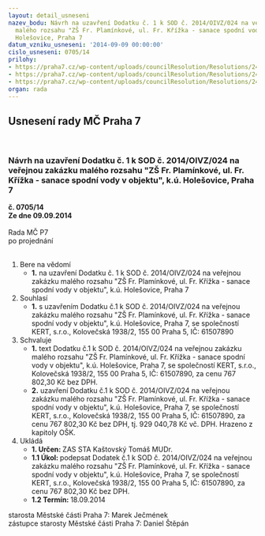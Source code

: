 ```yaml
---
layout: detail_usneseni
nazev_bodu: Návrh na uzavření Dodatku č. 1 k SOD č. 2014/OIVZ/024 na veřejnou zakázku
  malého rozsahu "ZŠ Fr. Plamínkové, ul. Fr. Křížka - sanace spodní vody v objektu",  k.ú.
  Holešovice, Praha 7
datum_vzniku_usneseni: '2014-09-09 00:00:00'
cislo_usneseni: 0705/14
prilohy:
- https://praha7.cz/wp-content/uploads/councilResolution/Resolutions/24676/42-14-1._dodatek_%c4%8d.1_-_op.doc
- https://praha7.cz/wp-content/uploads/councilResolution/Resolutions/24676/42-14-2._zm%c4%9bnov%c3%bd_list.pdf
- https://praha7.cz/wp-content/uploads/councilResolution/Resolutions/24676/42-14-3._obchodn%c3%ad_rejst%c5%99%c3%adk.pdf
organ: rada
---
```

<div id="ucUsn_pList" class="usn">
	<span><h2>Usnesení rady MČ Praha 7 </h2>
<br></span><div class="standBody">
<span><h3>Návrh na uzavření Dodatku č. 1 k SOD č. 2014/OIVZ/024 na veřejnou zakázku malého rozsahu "ZŠ Fr. Plamínkové, ul. Fr. Křížka - sanace spodní vody v objektu",  k.ú. Holešovice, Praha 7</h3></span><div class="center">
		<strong>č. 0705/14</strong><br>
	</div>
<div class="center">
		<strong>Ze dne 09.09.2014</strong><br><br>
	</div>Rada MČ P7<br> po projednání<br><br><ol>
<li>Bere na vědomí<ul><li>
<strong>1.</strong> na uzavření Dodatku č. 1 k SOD č. 2014/OIVZ/024 na veřejnou zakázku malého rozsahu "ZŠ Fr. Plamínkové, ul. Fr. Křížka - sanace spodní vody v objektu",  k.ú. Holešovice, Praha 7</li></ul>
</li>
<li>Souhlasí<ul><li>
<strong>1.</strong> s uzavřením Dodatku č.1 k SOD č. 2014/OIVZ/024 na veřejnou zakázku malého rozsahu "ZŠ Fr. Plamínkové, ul. Fr. Křížka - sanace spodní vody v objektu", k.ú. Holešovice, Praha 7, se společností KERT, s.r.o., Kolovečská 1938/2, 155 00 Praha 5, IČ: 61507890</li></ul>
</li>
<li>Schvaluje<ul>
<li>
<strong>1.</strong> text Dodatku č.1 k SOD č. 2014/OIVZ/024 na veřejnou zakázku malého rozsahu "ZŠ Fr. Plamínkové, ul. Fr. Křížka - sanace spodní vody v objektu", k.ú. Holešovice, Praha 7, se společností KERT, s.r.o., Kolovečská 1938/2, 155 00 Praha 5, IČ: 61507890, za cenu 767 802,30 Kč bez DPH.</li>
<li>
<strong>2.</strong> uzavření Dodatku č.1 k SOD č. 2014/OIVZ/024 na veřejnou zakázku malého rozsahu "ZŠ Fr. Plamínkové, ul. Fr. Křížka - sanace spodní vody v objektu", k.ú. Holešovice, Praha 7, se společností KERT, s.r.o., Kolovečská 1938/2, 155 00 Praha 5, IČ: 61507890, za cenu  767 802,30 Kč bez DPH,  tj. 929 040,78 Kč vč. DPH. Hrazeno z kapitoly OŠK. </li>
</ul>
</li>
<li>Ukládá<ul>
<li>
<strong>1. Určen: </strong>ZAS STA Kaštovský Tomáš MUDr.</li>
<li>
<strong>1.1 Úkol: </strong>podepsat Dodatek č.1 k SOD č. 2014/OIVZ/024 na veřejnou zakázku malého rozsahu "ZŠ Fr. Plamínkové, ul. Fr. Křížka - sanace spodní vody v objektu", k.ú. Holešovice, Praha 7, se společností KERT, s.r.o., Kolovečská 1938/2, 155 00 Praha 5, IČ: 61507890, za cenu 767 802,30 Kč bez DPH.</li>
<li>
<strong>1.2 Termín: </strong>18.09.2014</li>
</ul>
</li>
</ol>starosta Městské části Praha 7: Marek Ječmének<br>zástupce starosty Městské části Praha 7: Daniel Štěpán 
</div>
</div>